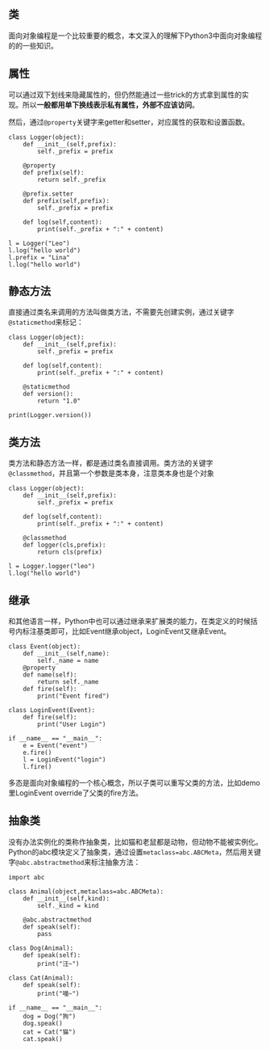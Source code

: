 ## 类

面向对象编程是一个比较重要的概念，本文深入的理解下Python3中面向对象编程的的一些知识。

## 属性

可以通过双下划线来隐藏属性的，但仍然能通过一些trick的方式拿到属性的实现。所以**一般都用单下换线表示私有属性，外部不应该访问**。

然后，通过`@property`关键字来getter和setter，对应属性的获取和设置函数。

```
class Logger(object):
    def __init__(self,prefix):
        self._prefix = prefix
    
    @property
    def prefix(self):
        return self._prefix
    
    @prefix.setter
    def prefix(self,prefix):
        self._prefix = prefix
    
    def log(self,content):
        print(self._prefix + ":" + content)

l = Logger("Leo")
l.log("hello world")
l.prefix = "Lina"
l.log("hello world")
```

## 静态方法

直接通过类名来调用的方法叫做类方法，不需要先创建实例，通过关键字`@staticmethod`来标记：

```
class Logger(object):
    def __init__(self,prefix):
        self._prefix = prefix
    
    def log(self,content):
        print(self._prefix + ":" + content)
    
    @staticmethod
    def version():
        return "1.0"
    
print(Logger.version())
```

## 类方法

类方法和静态方法一样，都是通过类名直接调用。类方法的关键字`@classmethod`，并且第一个参数是类本身，注意类本身也是个对象

```
class Logger(object):
    def __init__(self,prefix):
        self._prefix = prefix
    
    def log(self,content):
        print(self._prefix + ":" + content)
    
    @classmethod
    def logger(cls,prefix):
        return cls(prefix)
    
l = Logger.logger("leo")
l.log("hello world")
```

## 继承

和其他语言一样，Python中也可以通过继承来扩展类的能力，在类定义的时候括号内标注基类即可，比如Event继承object，LoginEvent又继承Event。

```
class Event(object):
    def __init__(self,name):
        self._name = name
    @property
    def name(self):
        return self._name
    def fire(self):
        print("Event fired")

class LoginEvent(Event):
    def fire(self):
        print("User Login")

if __name__ == "__main__":
    e = Event("event")
    e.fire()
    l = LoginEvent("login")
    l.fire()
```

多态是面向对象编程的一个核心概念，所以子类可以重写父类的方法，比如demo里LoginEvent override了父类的fire方法。

## 抽象类

没有办法实例化的类称作抽象类，比如猫和老鼠都是动物，但动物不能被实例化。Python的abc模块定义了抽象类，通过设置`metaclass=abc.ABCMeta`，然后用关键字`@abc.abstractmethod`来标注抽象方法：

```
import abc

class Animal(object,metaclass=abc.ABCMeta):
    def __init__(self,kind):
        self._kind = kind

    @abc.abstractmethod
    def speak(self):
        pass

class Dog(Animal):
    def speak(self):
        print("汪~")

class Cat(Animal):
    def speak(self):
        print("喵~")

if __name__ == "__main__":
    dog = Dog("狗")
    dog.speak()
    cat = Cat("猫")
    cat.speak()
```


